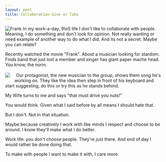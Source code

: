 ```yaml
---
layout: post
title: Collaboration Give or Take
---
```

![Frank](http://www.kinnemaniac.com/wp-content/uploads/2014/09/1-Frank.jpg)
In my work-a-day, 9to5 life I don't like to collaborate with people. Meaning, I do something and don't look for opinion. Not really wanting or need example of another way to do what I did. And its not a secret. Maybe you can relate?

Recently watched the movie "Frank". About a musician looking for stardom. Finds band that just lost a member and singer has giant paper mache head. You know, the norm.<br />
<br />
<a href="http://www.amazon.com/gp/product/B00NBNY7P2/ref=as_li_tl?ie=UTF8&amp;camp=1789&amp;creative=390957&amp;creativeASIN=B00NBNY7P2&amp;linkCode=as2&amp;tag=lorsmus-20&amp;linkId=PPZW7NNE3FK57NSP" style="clear: left; float: left; margin-bottom: 1em; margin-right: 1em;"><img border="0" src="http://ws-na.amazon-adsystem.com/widgets/q?_encoding=UTF8&amp;ASIN=B00NBNY7P2&amp;Format=_SL250_&amp;ID=AsinImage&amp;MarketPlace=US&amp;ServiceVersion=20070822&amp;WS=1&amp;tag=lorsmus-20" /></a><img alt="" border="0" src="http://ir-na.amazon-adsystem.com/e/ir?t=lorsmus-20&amp;l=as2&amp;o=1&amp;a=B00NBNY7P2" height="1" style="border: none !important; margin: 0px !important;" width="1" />
Our protagonist, the new musician to the group, shows them song he's working on. 
They like the idea then step in front of his keyboard and start suggesting, do this or try this as he stands behind. 

My Wife turns to me and says "that must drive you nuts!"

You would think. Given what I said before by all means I should hate that. 

But I don't. Not in that situation. 

Maybe because creatively I work with like minds I respect and choose to be around. I know they'll make what I do better. 

Work life: you don't choose people. They're just there. And end of day I would rather be done doing that.

To make with people I want to make it with, I care more. 
